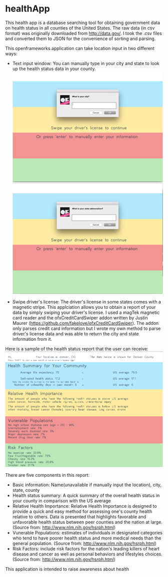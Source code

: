 # healthApp

This health app is a database searching tool for obtaining government data on health status in all counties of the United States. 
The raw data (in csv format) was originally downloaded from http://data.gov/. I took the .csv files and converted them to JSON for the convenience of sorting and parsing. 

This openframeworks application can take location input in two different ways:
- Text input window:
You can manually type in your city and state to look up the health status data in your county. 
!['input window screenshot city'](https://github.com/advCodingG/healthApp/blob/master/assets/screenshot2.png)
!['input window screenshot state'](https://github.com/advCodingG/healthApp/blob/master/assets/screenshot3.png)

- Swipe driver's license:
The driver's license in some states comes with a magnetic stripe. This applciation allows you to obtain a report of your data by simply swiping your driver's license.
I used a magTek magnetic card reader and the ofxCreditCardSwiper addon written by Justin Maurer (https://github.com/fakelove/ofxCreditCardSwiper). 
The addon only parses credit card information but I wrote my own method to parse driver's license data and was able to return the city and state information from it.

Here is a sample of the health status report that the user can receive: 
!['input window screenshot report'](https://github.com/advCodingG/healthApp/blob/master/assets/screenshot4.png)

There are five components in this report: 
- Basic information: Name(unavailable if manually input the location), city, state, county
- Health status summary: A quick summary of the overall health status in your county in comparison with the US average
- Relative Health Importance: Relative Health Importance is designed to provide a quick and easy method for assessing one's county health relative to others. Data is presented that highlights favorable and unfavorable health status between peer counties and the nation at large.
(Source from: http://www.nlm.nih.gov/hsrph.html)
- Vunerable Populations: estimates of individuals in designated categories who tend to have poorer health status and more medical needs than the general population.
(Source from: http://www.nlm.nih.gov/hsrph.html)
- Risk Factors: include risk factors for the nation's leading killers of heart disease and cancer as well as personal behaviors and lifestyles choices.
(Source from: http://www.nlm.nih.gov/hsrph.html)

This application is intended to raise awareness about health 
